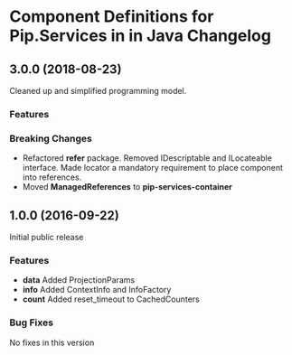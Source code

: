 #  Component Definitions for Pip.Services in in Java Changelog

## <a name="3.0.0"></a> 3.0.0 (2018-08-23)

Cleaned up and simplified programming model.

### Features

### Breaking Changes
* Refactored **refer** package. Removed IDescriptable and ILocateable interface. Made locator a mandatory requirement to place component into references.
* Moved **ManagedReferences** to **pip-services-container**


## <a name="1.0.0"></a> 1.0.0 (2016-09-22)

Initial public release

### Features
* **data** Added ProjectionParams
* **info** Added ContextInfo and InfoFactory
* **count** Added reset_timeout to CachedCounters

### Bug Fixes
No fixes in this version

